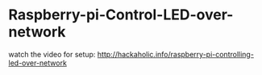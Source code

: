 Raspberry-pi-Control-LED-over-network
=====================================
watch the video for setup: http://hackaholic.info/raspberry-pi-controlling-led-over-network
